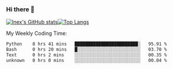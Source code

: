 ### Hi there 👋
[![lnex's GitHub stats](https://github-readme-stats.vercel.app/api?username=lnexenl&count_private=true&show_icons=true)](https://github.com/anuraghazra/github-readme-stats)[![Top Langs](https://github-readme-stats.vercel.app/api/top-langs/?username=lnexenl&layout=compact&langs_count=8&exclude_repo=32-bit-MIPS-CPU)](https://github.com/anuraghazra/github-readme-stats)

My Weekly Coding Time:
<!--START_SECTION:waka-->

```txt
Python    8 hrs 41 mins   ████████████████████████░   95.91 %
Bash      0 hrs 20 mins   █░░░░░░░░░░░░░░░░░░░░░░░░   03.70 %
Text      0 hrs 2 mins    ░░░░░░░░░░░░░░░░░░░░░░░░░   00.35 %
unknown   0 hrs 0 mins    ░░░░░░░░░░░░░░░░░░░░░░░░░   00.04 %
```

<!--END_SECTION:waka-->
